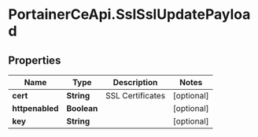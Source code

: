 # PortainerCeApi.SslSslUpdatePayload

## Properties
Name | Type | Description | Notes
------------ | ------------- | ------------- | -------------
**cert** | **String** | SSL Certificates | [optional] 
**httpenabled** | **Boolean** |  | [optional] 
**key** | **String** |  | [optional] 


